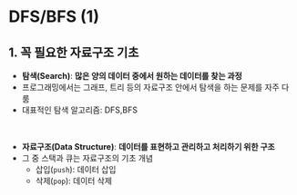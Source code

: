 # DFS/BFS (1)

## 1. 꼭 필요한 자료구조 기초

- **탐색(Search)**: **많은 양의 데이터 중에서 원하는 데이터를 찾는 과정**
- 프로그래밍에서는 그래프, 트리 등의 자료구조 안에서 탐색을 하는 문제를 자주 다룸
- 대표적인 탐색 알고리즘: DFS,BFS

<br>

- **자료구조(Data Structure)**: **데이터를 표현하고 관리하고 처리하기 위한 구조**
- 그 중 스택과 큐는 자료구조의 기초 개념
  - 삽입(`push`): 데이터 삽입
  - 삭제(`pop`): 데이터 삭제
